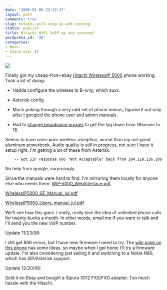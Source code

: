 ```yaml
---
date: '2006-01-06 23:32:47'
layout: post
comments: true
slug: hitachi-wifi-voip-up-and-running
status: publish
title: Hitachi WiFi VoIP up and running!
wordpress_id: '40'
categories:
- News
- Voice over IP
---
```





![](http://www.phfactor.net/wp-pics/hitachi-5000.jpg)



Finally got my cheap-from-ebay [Hitachi WirelessIP 5000](http://www.voip-info.org/wiki/index.php?page=Hitachi) phone working. Took a lot of doing:


	
* Hadda configure the wireless to B-only, which suxx.

	
* Asterisk config

	
* Much poking through a very odd set of phone menus, figured it out only after I googled the phone user and admin manuals.

	
* Had to [change broadvoice proxies](http://www.broadvoice.com/support_install_asterisk.html%22) to get the lag down from 165msec to 18.

Seems to have semi-poor wireless reception, worse than my not-great aluminum powerbook. Audio quality is still in progress, not sure I have it setup right. I'm getting a lot of these from Asterisk:

    
    
        -- Got SIP response 606 "Not Acceptable" back from 204.128.136.100


No help from google, surprisingly.

Since the manuals were hard to find, I'm mirroring them locally for anyone else who needs them:
[WIP-5000_WebInterface.pdf](http://www.phfactor.net/hitachi-voip/WIP-5000_WebInterface.pdf)

[WirelessIP5000_SE_Manual_jul.pdf](http://www.phfactor.net/hitachi-voip/WirelessIP5000_SE_Manual_jul.pdf)

[WirelessIP5000_Users_manual_jul.pdf
](http://www.phfactor.net/hitachi-voip/WirelessIP5000_Users_manual_jul.pdf)

We'll see how this goes. I really, really love the idea of unlimited phone calls for twenty bucks a month. In other words, email me if you want to talk and I'll send you the new VoIP number.

Update 11/23/06:

I still get 606 errors, but I have new firmware I need to try. The [wiki page on this phone](http://www.voip-info.org/wiki/view/Hitachi+WirelessIP5000) has some ideas, so maybe when I get home I'll try a firmware update. I'm also considering just selling it and switching to a Nokia N80, which has SIP/Asterisk support.

Update 12/20/06:

Sold it on Ebay and bought a Sipura 3012 FXS/FXO adapter. Too much hassle with the Hitachi.
